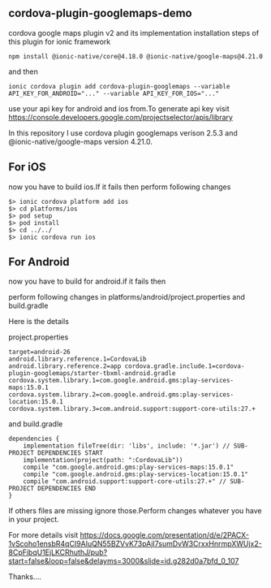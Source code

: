 ## cordova-plugin-googlemaps-demo
cordova google maps plugin v2 and its implementation installation steps of this plugin for ionic framework

```
npm install @ionic-native/core@4.18.0 @ionic-native/google-maps@4.21.0 
```

and then 

```
ionic cordova plugin add cordova-plugin-googlemaps --variable API_KEY_FOR_ANDROID="..." --variable API_KEY_FOR_IOS="..." 
```

use your api key for android and ios from.To generate api key visit https://console.developers.google.com/projectselector/apis/library

In this repository I use cordova plugin googlemaps verison 2.5.3 and @ionic-native/google-maps version 4.21.0.


## For iOS
now you have to build ios.If it fails then
perform following changes 

````
$> ionic cordova platform add ios
$> cd platforms/ios
$> pod setup
$> pod install
$> cd ../../
$> ionic cordova run ios
````

## For Android
now you have to build for android.if it fails then

perform following changes in platforms/android/project.properties and build.gradle

Here is the details

project.properties

```
target=android-26 
android.library.reference.1=CordovaLib 
android.library.reference.2=app cordova.gradle.include.1=cordova-plugin-googlemaps/starter-tbxml-android.gradle
cordova.system.library.1=com.google.android.gms:play-services-maps:15.0.1
cordova.system.library.2=com.google.android.gms:play-services-location:15.0.1
cordova.system.library.3=com.android.support:support-core-utils:27.+
```

and build.gradle
```
dependencies { 
    implementation fileTree(dir: 'libs', include: '*.jar') // SUB-PROJECT DEPENDENCIES START 
    implementation(project(path: ":CordovaLib")) 
    compile "com.google.android.gms:play-services-maps:15.0.1" 
    compile "com.google.android.gms:play-services-location:15.0.1" 
    compile "com.android.support:support-core-utils:27.+" // SUB-PROJECT DEPENDENCIES END 
}
```
If others files are missing ignore those.Perform changes whatever you have in your project.

For more details visit https://docs.google.com/presentation/d/e/2PACX-1vScoho1ensbR4qCI9AIuQN55BZVvK73pAjI7sumDvW3CrxxHnrmpXWUjx2-8CpFibqU1EjLKCRhuthJ/pub?start=false&loop=false&delayms=3000&slide=id.g282d0a7bfd_0_107

Thanks....
